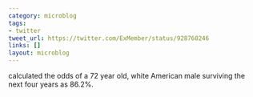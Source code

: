 ```yaml
---
category: microblog
tags:
- twitter
tweet_url: https://twitter.com/ExMember/status/928760246
links: []
layout: microblog
---
```

calculated the odds of a 72 year old, white American male surviving the next four years as 86.2%.
